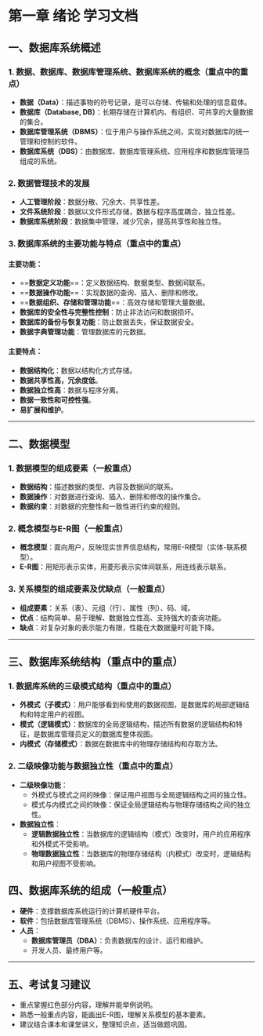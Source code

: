 # 第一章 绪论 学习文档

## 一、数据库系统概述

### 1. 数据、数据库、数据库管理系统、数据库系统的概念（重点中的重点）
- **数据（Data）**：描述事物的符号记录，是可以存储、传输和处理的信息载体。
- **数据库（Database, DB）**：长期存储在计算机内、有组织、可共享的大量数据的集合。
- **数据库管理系统（DBMS）**：位于用户与操作系统之间，实现对数据库的统一管理和控制的软件。
- **数据库系统（DBS）**：由数据库、数据库管理系统、应用程序和数据库管理员组成的系统。

### 2. 数据管理技术的发展
- **人工管理阶段**：数据分散、冗余大、共享性差。
- **文件系统阶段**：数据以文件形式存储，数据与程序高度耦合，独立性差。
- **数据库系统阶段**：数据集中管理，减少冗余，提高共享性和独立性。

### 3. 数据库系统的主要功能与特点（重点中的重点）
#### 主要功能：
- ==**数据定义功能**==：定义数据结构、数据类型、数据间联系。
- ==**数据操作功能**==：实现数据的查询、插入、删除和修改。
- ==**数据组织、存储和管理功能**==：高效存储和管理大量数据。
- **数据库的安全性与完整性控制**：防止非法访问和数据损坏。
- **数据库的备份与恢复功能**：防止数据丢失，保证数据安全。
- **数据字典管理功能**：管理数据库的元数据。

#### 主要特点：
- **数据结构化**：数据以结构化方式存储。
- **数据共享性高，冗余度低**。
- **数据独立性高**：数据与程序分离。
- **数据一致性和可控性强**。
- **易扩展和维护**。

---

## 二、数据模型

### 1. 数据模型的组成要素（一般重点）
- **数据结构**：描述数据的类型、内容及数据间的联系。
- **数据操作**：对数据进行查询、插入、删除和修改的操作集合。
- **数据约束**：对数据的完整性和一致性进行约束的规则。

### 2. 概念模型与E-R图（一般重点）
- **概念模型**：面向用户，反映现实世界信息结构，常用E-R模型（实体-联系模型）。
- **E-R图**：用矩形表示实体，用菱形表示实体间联系，用连线表示联系。

### 3. 关系模型的组成要素及优缺点（一般重点）
- **组成要素**：关系（表）、元组（行）、属性（列）、码、域。
- **优点**：结构简单、易于理解、数据独立性高、支持强大的查询功能。
- **缺点**：对复杂对象的表示能力有限，性能在大数据量时可能下降。

---

## 三、数据库系统结构（重点中的重点）

### 1. 数据库系统的三级模式结构（重点中的重点）
- **外模式（子模式）**：用户能够看到和使用的数据视图，是数据库的局部逻辑结构和特定用户的视图。
- **模式（逻辑模式）**：数据库的全局逻辑结构，描述所有数据的逻辑结构和特征，是数据库管理员定义的数据库整体视图。
- **内模式（存储模式）**：数据在数据库中的物理存储结构和存取方法。

### 2. 二级映像功能与数据独立性（重点中的重点）
- **二级映像功能**：
  - 外模式与模式之间的映像：保证用户视图与全局逻辑结构之间的独立性。
  - 模式与内模式之间的映像：保证全局逻辑结构与物理存储结构之间的独立性。
- **数据独立性**：
  - **逻辑数据独立性**：当数据库的逻辑结构（模式）改变时，用户的应用程序和外模式不受影响。
  - **物理数据独立性**：当数据库的物理存储结构（内模式）改变时，逻辑结构和用户视图不受影响。

## 四、数据库系统的组成（一般重点）
- **硬件**：支撑数据库系统运行的计算机硬件平台。
- **软件**：包括数据库管理系统（DBMS）、操作系统、应用程序等。
- **人员**：
  - **数据库管理员（DBA）**：负责数据库的设计、运行和维护。
  - 开发人员、最终用户等。

---

## 五、考试复习建议
- 重点掌握红色部分内容，理解并能举例说明。
- 熟悉一般重点内容，能画出E-R图，理解关系模型的基本要素。
- 建议结合课本和课堂讲义，整理知识点，适当做题巩固。 